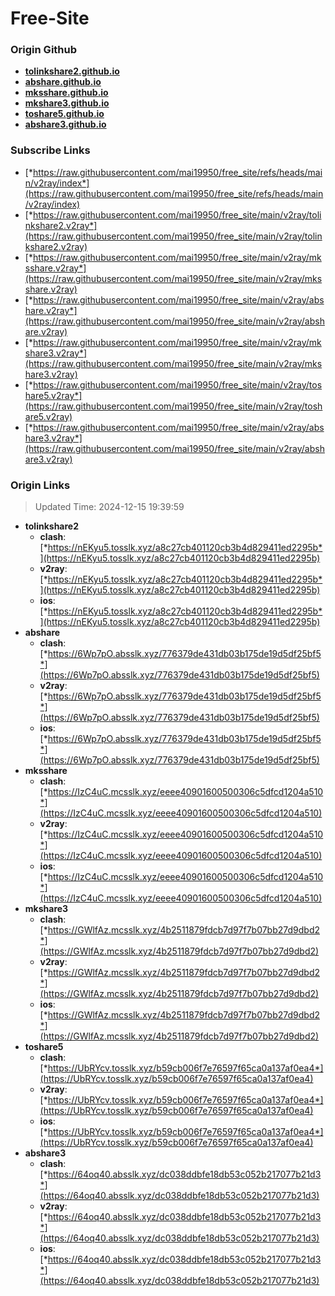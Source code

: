 # Free-Site

### Origin Github

- [**tolinkshare2.github.io**](https://github.com/tolinkshare2/tolinkshare2.github.io)
- [**abshare.github.io**](https://github.com/abshare/abshare.github.io)
- [**mksshare.github.io**](https://github.com/mksshare/mksshare.github.io)
- [**mkshare3.github.io**](https://github.com/mkshare3/mkshare3.github.io)
- [**toshare5.github.io**](https://github.com/toshare5/toshare5.github.io)
- [**abshare3.github.io**](https://github.com/abshare3/abshare3.github.io)

### Subscribe Links

- [*https://raw.githubusercontent.com/mai19950/free_site/refs/heads/main/v2ray/index*](https://raw.githubusercontent.com/mai19950/free_site/refs/heads/main/v2ray/index)
- [*https://raw.githubusercontent.com/mai19950/free_site/main/v2ray/tolinkshare2.v2ray*](https://raw.githubusercontent.com/mai19950/free_site/main/v2ray/tolinkshare2.v2ray)
- [*https://raw.githubusercontent.com/mai19950/free_site/main/v2ray/mksshare.v2ray*](https://raw.githubusercontent.com/mai19950/free_site/main/v2ray/mksshare.v2ray)
- [*https://raw.githubusercontent.com/mai19950/free_site/main/v2ray/abshare.v2ray*](https://raw.githubusercontent.com/mai19950/free_site/main/v2ray/abshare.v2ray)
- [*https://raw.githubusercontent.com/mai19950/free_site/main/v2ray/mkshare3.v2ray*](https://raw.githubusercontent.com/mai19950/free_site/main/v2ray/mkshare3.v2ray)
- [*https://raw.githubusercontent.com/mai19950/free_site/main/v2ray/toshare5.v2ray*](https://raw.githubusercontent.com/mai19950/free_site/main/v2ray/toshare5.v2ray)
- [*https://raw.githubusercontent.com/mai19950/free_site/main/v2ray/abshare3.v2ray*](https://raw.githubusercontent.com/mai19950/free_site/main/v2ray/abshare3.v2ray)

### Origin Links

> Updated Time: 2024-12-15 19:39:59

- **tolinkshare2**
  - **clash**: [*https://nEKyu5.tosslk.xyz/a8c27cb401120cb3b4d829411ed2295b*](https://nEKyu5.tosslk.xyz/a8c27cb401120cb3b4d829411ed2295b)
  - **v2ray**: [*https://nEKyu5.tosslk.xyz/a8c27cb401120cb3b4d829411ed2295b*](https://nEKyu5.tosslk.xyz/a8c27cb401120cb3b4d829411ed2295b)
  - **ios**: [*https://nEKyu5.tosslk.xyz/a8c27cb401120cb3b4d829411ed2295b*](https://nEKyu5.tosslk.xyz/a8c27cb401120cb3b4d829411ed2295b)
- **abshare**
  - **clash**: [*https://6Wp7pO.absslk.xyz/776379de431db03b175de19d5df25bf5*](https://6Wp7pO.absslk.xyz/776379de431db03b175de19d5df25bf5)
  - **v2ray**: [*https://6Wp7pO.absslk.xyz/776379de431db03b175de19d5df25bf5*](https://6Wp7pO.absslk.xyz/776379de431db03b175de19d5df25bf5)
  - **ios**: [*https://6Wp7pO.absslk.xyz/776379de431db03b175de19d5df25bf5*](https://6Wp7pO.absslk.xyz/776379de431db03b175de19d5df25bf5)
- **mksshare**
  - **clash**: [*https://IzC4uC.mcsslk.xyz/eeee40901600500306c5dfcd1204a510*](https://IzC4uC.mcsslk.xyz/eeee40901600500306c5dfcd1204a510)
  - **v2ray**: [*https://IzC4uC.mcsslk.xyz/eeee40901600500306c5dfcd1204a510*](https://IzC4uC.mcsslk.xyz/eeee40901600500306c5dfcd1204a510)
  - **ios**: [*https://IzC4uC.mcsslk.xyz/eeee40901600500306c5dfcd1204a510*](https://IzC4uC.mcsslk.xyz/eeee40901600500306c5dfcd1204a510)
- **mkshare3**
  - **clash**: [*https://GWlfAz.mcsslk.xyz/4b2511879fdcb7d97f7b07bb27d9dbd2*](https://GWlfAz.mcsslk.xyz/4b2511879fdcb7d97f7b07bb27d9dbd2)
  - **v2ray**: [*https://GWlfAz.mcsslk.xyz/4b2511879fdcb7d97f7b07bb27d9dbd2*](https://GWlfAz.mcsslk.xyz/4b2511879fdcb7d97f7b07bb27d9dbd2)
  - **ios**: [*https://GWlfAz.mcsslk.xyz/4b2511879fdcb7d97f7b07bb27d9dbd2*](https://GWlfAz.mcsslk.xyz/4b2511879fdcb7d97f7b07bb27d9dbd2)
- **toshare5**
  - **clash**: [*https://UbRYcv.tosslk.xyz/b59cb006f7e76597f65ca0a137af0ea4*](https://UbRYcv.tosslk.xyz/b59cb006f7e76597f65ca0a137af0ea4)
  - **v2ray**: [*https://UbRYcv.tosslk.xyz/b59cb006f7e76597f65ca0a137af0ea4*](https://UbRYcv.tosslk.xyz/b59cb006f7e76597f65ca0a137af0ea4)
  - **ios**: [*https://UbRYcv.tosslk.xyz/b59cb006f7e76597f65ca0a137af0ea4*](https://UbRYcv.tosslk.xyz/b59cb006f7e76597f65ca0a137af0ea4)
- **abshare3**
  - **clash**: [*https://64oq40.absslk.xyz/dc038ddbfe18db53c052b217077b21d3*](https://64oq40.absslk.xyz/dc038ddbfe18db53c052b217077b21d3)
  - **v2ray**: [*https://64oq40.absslk.xyz/dc038ddbfe18db53c052b217077b21d3*](https://64oq40.absslk.xyz/dc038ddbfe18db53c052b217077b21d3)
  - **ios**: [*https://64oq40.absslk.xyz/dc038ddbfe18db53c052b217077b21d3*](https://64oq40.absslk.xyz/dc038ddbfe18db53c052b217077b21d3)
